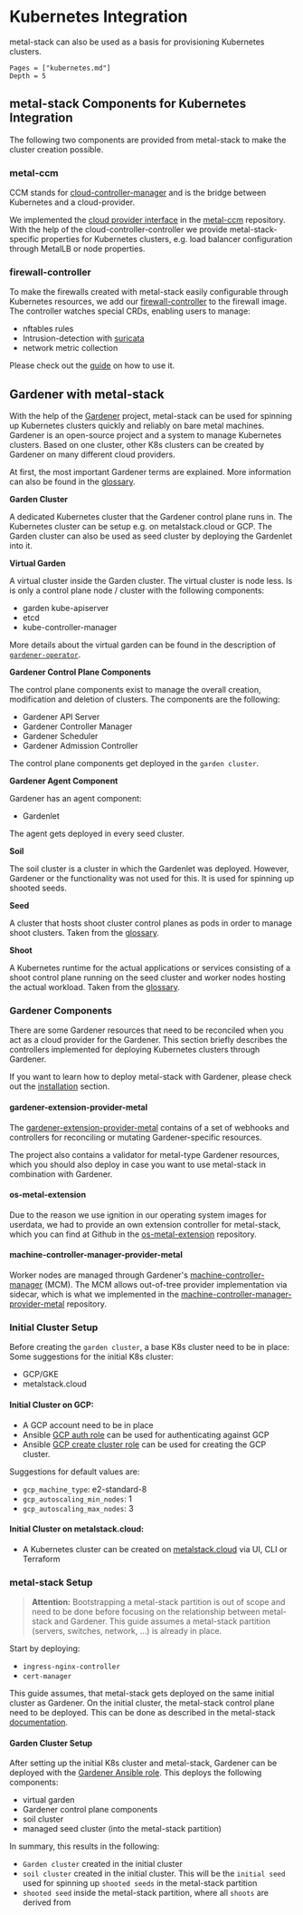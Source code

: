 # Kubernetes Integration

metal-stack can also be used as a basis for provisioning Kubernetes clusters.

```@contents
Pages = ["kubernetes.md"]
Depth = 5
```

## metal-stack Components for Kubernetes Integration

The following two components are provided from metal-stack to make the cluster creation possible.

### metal-ccm

CCM stands for [cloud-controller-manager](https://kubernetes.io/docs/concepts/architecture/cloud-controller/) and is the bridge between Kubernetes and a cloud-provider.

We implemented the [cloud provider interface](https://github.com/kubernetes/cloud-provider/blob/master/cloud.go) in the [metal-ccm](https://github.com/metal-stack/metal-ccm) repository. With the help of the cloud-controller-controller we provide metal-stack-specific properties for Kubernetes clusters, e.g. load balancer configuration through MetalLB or node properties.

### firewall-controller

To make the firewalls created with metal-stack easily configurable through Kubernetes resources, we add our [firewall-controller](https://github.com/metal-stack/firewall-controller) to the firewall image. The controller watches special CRDs, enabling users to manage:

- nftables rules
- Intrusion-detection with [suricata](https://suricata.io/)
- network metric collection

Please check out the [guide](../external/firewall-controller/README.md) on how to use it.

## Gardener with metal-stack

With the help of the [Gardener](https://gardener.cloud/) project, metal-stack can be used for spinning up Kubernetes clusters quickly and reliably on bare metal machines. Gardener is an open-source project and a system to manage Kubernetes clusters. Based on one cluster, other K8s clusters can be created by Gardener on many different cloud providers.

At first, the most important Gardener terms are explained. More information can also be found in the [glossary](https://github.com/gardener/documentation/blob/master/website/documentation/glossary/_index.md).

**Garden Cluster**

A dedicated Kubernetes cluster that the Gardener control plane runs in. The Kubernetes cluster can be setup e.g. on metalstack.cloud or GCP.
The Garden cluster can also be used as seed cluster by deploying the Gardenlet into it.

**Virtual Garden**

A virtual cluster inside the Garden cluster. The virtual cluster is node less. Is is only a control plane node / cluster with the following components:

- garden kube-apiserver
- etcd
- kube-controller-manager

More details about the virtual garden can be found in the description of [`gardener-operator`](https://github.com/gardener/gardener/blob/master/docs/concepts/operator.md).

**Gardener Control Plane Components**

The control plane components exist to manage the overall creation, modification and deletion of clusters. The components are the following:

- Gardener API Server
- Gardener Controller Manager
- Gardener Scheduler
- Gardener Admission Controller

The control plane components get deployed in the `garden cluster`.

**Gardener Agent Component**

Gardener has an agent component:

- Gardenlet

The agent gets deployed in every seed cluster.

**Soil**

The soil cluster is a cluster in which the Gardenlet was deployed. However, Gardener or the functionality was not used for this. It  is used for spinning up shooted seeds.

**Seed**

A cluster that hosts shoot cluster control planes as pods in order to manage shoot clusters. Taken from the [glossary](https://github.com/gardener/documentation/blob/master/website/documentation/glossary/_index.md).

**Shoot**

A Kubernetes runtime for the actual applications or services consisting of a shoot control plane running on the seed cluster and worker nodes hosting the actual workload. Taken from the [glossary](https://github.com/gardener/documentation/blob/master/website/documentation/glossary/_index.md).

### Gardener Components

There are some Gardener resources that need to be reconciled when you act as a cloud provider for the Gardener. This section briefly describes the controllers implemented for deploying Kubernetes clusters through Gardener.

If you want to learn how to deploy metal-stack with Gardener, please check out the [installation](../installation/deployment.md#Gardener-with-metal-stack-1) section.

#### gardener-extension-provider-metal

The [gardener-extension-provider-metal](https://github.com/metal-stack/gardener-extension-provider-metal) contains of a set of webhooks and controllers for reconciling or mutating Gardener-specific resources.

The project also contains a validator for metal-type Gardener resources, which you should also deploy in case you want to use metal-stack in combination with Gardener.

#### os-metal-extension

Due to the reason we use ignition in our operating system images for userdata, we had to provide an own extension controller for metal-stack, which you can find at Github in the [os-metal-extension](https://github.com/metal-stack/os-metal-extension) repository.

#### machine-controller-manager-provider-metal

Worker nodes are managed through Gardener's [machine-controller-manager](https://github.com/gardener/machine-controller-manager) (MCM). The MCM allows out-of-tree provider implementation via sidecar, which is what we implemented in the [machine-controller-manager-provider-metal](https://github.com/metal-stack/machine-controller-manager-provider-metal) repository.

### Initial Cluster Setup

Before creating the `garden cluster`, a base K8s cluster need to be in place:
Some suggestions for the initial K8s cluster:

- GCP/GKE
- metalstack.cloud

#### Initial Cluster on GCP:

- A GCP account need to be in place
- Ansible [GCP auth role](https://github.com/metal-stack/ansible-common/tree/master/roles/gcp-auth) can be used for authenticating against GCP
- Ansible [GCP create cluster role](https://github.com/metal-stack/ansible-common/tree/master/roles/gcp-create) can be used for creating the GCP cluster. 

Suggestions for default values are:
  - `gcp_machine_type`: e2-standard-8
  - `gcp_autoscaling_min_nodes`: 1
  - `gcp_autoscaling_max_nodes`: 3

#### Initial Cluster on metalstack.cloud:

- A Kubernetes cluster can be created on [metalstack.cloud](https://metalstack.cloud/de/documentation/UserManual#creating-a-cluster) via UI, CLI or Terraform

### metal-stack Setup

> **Attention:** Bootstrapping a metal-stack partition is out of scope and need to be done before focusing on the relationship between metal-stack and Gardener. This guide assumes a metal-stack partition (servers, switches, network, ...) is already in place.

Start by deploying:

- `ingress-nginx-controller`
- `cert-manager`

This guide assumes, that metal-stack gets deployed on the same initial cluster as Gardener. On the initial cluster, the metal-stack control plane need to be deployed. This can be done as described in the metal-stack [documentation](https://docs.metal-stack.io/stable/installation/deployment/#Metal-Control-Plane-Deployment).

#### Garden Cluster Setup

After setting up the initial K8s cluster and metal-stack, Gardener can be deployed with the [Gardener Ansible role](https://github.com/metal-stack/metal-roles/tree/master/control-plane/roles/gardener).
This deploys the following components:

  - virtual garden
  - Gardener control plane components
  - soil cluster
  - managed seed cluster (into the metal-stack partition)

In summary, this results in the following:

 - `Garden cluster` created in the initial cluster
 - `soil cluster` created in the initial cluster. This will be the `initial seed` used for spinning up `shooted seeds` in the metal-stack partition
 - `shooted seed` inside the metal-stack partition, where all `shoots` are derived from